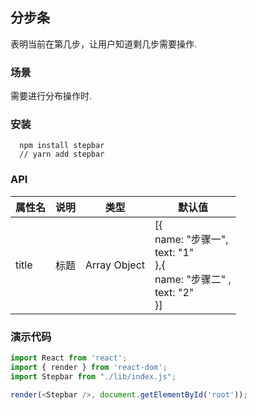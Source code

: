 ## 分步条
表明当前在第几步，让用户知道剩几步需要操作.

### 场景
需要进行分布操作时.

### 安装
```
  npm install stepbar
  // yarn add stepbar
```

### API
| 属性名 | 说明 | 类型 | 默认值 |
| ------| ------ | ------ | ----- |
|title| 标题 | Array Object | [{ </br>    name: "步骤一", </br> text: "1" </br>},{</br> name: "步骤二" , </br>text: "2" </br>}]|


### 演示代码
```js
import React from 'react';
import { render } from 'react-dom';
import Stepbar from "./lib/index.js";

render(<Stepbar />, document.getElementById('root'));
```